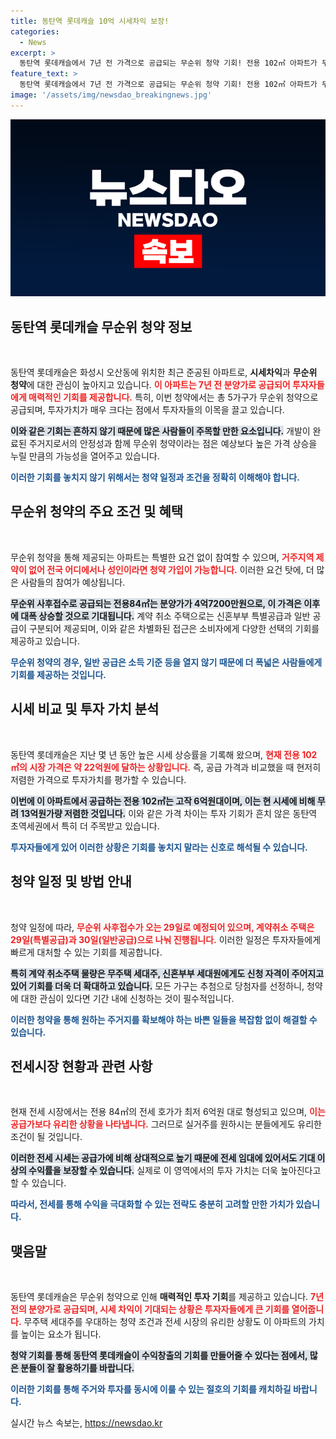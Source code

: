 ```yaml
---
title: 동탄역 롯데캐슬 10억 시세차익 보장!
categories:
  - News
excerpt: >
  동탄역 롯데캐슬에서 7년 전 가격으로 공급되는 무순위 청약 기회! 전용 102㎡ 아파트가 무려 12억원 저렴하며, 실거주 의무와 전매제한이 없는 단독청약이 진행됩니다. 클릭해 더 많은 정보를 확인하세요!
feature_text: >
  동탄역 롯데캐슬에서 7년 전 가격으로 공급되는 무순위 청약 기회! 전용 102㎡ 아파트가 무려 12억원 저렴하며, 실거주 의무와 전매제한이 없는 단독청약이 진행됩니다. 클릭해 더 많은 정보를 확인하세요!
image: '/assets/img/newsdao_breakingnews.jpg'
---
```


<p><img src="/assets/img/newsdao_breakingnews.jpg" alt="flaretime 속보" /></p>

<h2 data-ke-size="size26">동탄역 롯데캐슬 무순위 청약 정보</h2>

<p data-ke-size="size16">&nbsp;</p>

<p>동탄역 롯데캐슬은 화성시 오산동에 위치한 최근 준공된 아파트로, <strong>시세차익</strong>과 <strong>무순위 청약</strong>에 대한 관심이 높아지고 있습니다. <b><span style="color: #ee2323;">이 아파트는 7년 전 분양가로 공급되어 투자자들에게 매력적인 기회를 제공합니다.</span></b> 특히, 이번 청약에서는 총 5가구가 무순위 청약으로 공급되며, 투자가치가 매우 크다는 점에서 투자자들의 이목을 끌고 있습니다.</p>

<p><b><span style="background-color: #21538527;">이와 같은 기회는 흔하지 않기 때문에 많은 사람들이 주목할 만한 요소입니다.</span></b> 개발이 완료된 주거지로서의 안정성과 함께 무순위 청약이라는 점은 예상보다 높은 가격 상승을 누릴 만큼의 가능성을 열어주고 있습니다. </p>

<p><b><span style="color: #1a5490;">이러한 기회를 놓치지 않기 위해서는 청약 일정과 조건을 정확히 이해해야 합니다.</span></b></p>

<h2 data-ke-size="size26">무순위 청약의 주요 조건 및 혜택</h2>

<p data-ke-size="size16">&nbsp;</p>

<p>무순위 청약을 통해 제공되는 아파트는 특별한 요건 없이 참여할 수 있으며, <b><span style="color: #ee2323;">거주지역 제약이 없어 전국 어디에서나 성인이라면 청약 가입이 가능합니다.</span></b> 이러한 요건 탓에, 더 많은 사람들의 참여가 예상됩니다.</p>

<p><b><span style="background-color: #21538527;">무순위 사후접수로 공급되는 전용84㎡는 분양가가 4억7200만원으로, 이 가격은 이후에 대폭 상승할 것으로 기대됩니다.</span></b> 계약 취소 주택으로는 신혼부부 특별공급과 일반 공급이 구분되어 제공되며, 이와 같은 차별화된 접근은 소비자에게 다양한 선택의 기회를 제공하고 있습니다.</p>

<p><b><span style="color: #1a5490;">무순위 청약의 경우, 일반 공급은 소득 기준 등을 열지 않기 때문에 더 폭넓은 사람들에게 기회를 제공하는 것입니다.</span></b></p>

<h2 data-ke-size="size26">시세 비교 및 투자 가치 분석</h2>

<p data-ke-size="size16">&nbsp;</p>

<p>동탄역 롯데캐슬은 지난 몇 년 동안 높은 시세 상승률을 기록해 왔으며, <b><span style="color: #ee2323;">현재 전용 102㎡의 시장 가격은 약 22억원에 달하는 상황입니다.</span></b> 즉, 공급 가격과 비교했을 때 현저히 저렴한 가격으로 투자가치를 평가할 수 있습니다.</p>

<p><b><span style="background-color: #21538527;">이번에 이 아파트에서 공급하는 전용 102㎡는 고작 6억원대이며, 이는 현 시세에 비해 무려 13억원가량 저렴한 것입니다.</span></b> 이와 같은 가격 차이는 투자 기회가 흔치 않은 동탄역 초역세권에서 특히 더 주목받고 있습니다.</p>

<p><b><span style="color: #1a5490;">투자자들에게 있어 이러한 상황은 기회를 놓치지 말라는 신호로 해석될 수 있습니다.</span></b></p>

<h2 data-ke-size="size26">청약 일정 및 방법 안내</h2>

<p data-ke-size="size16">&nbsp;</p>

<p>청약 일정에 따라, <b><span style="color: #ee2323;">무순위 사후접수가 오는 29일로 예정되어 있으며, 계약취소 주택은 29일(특별공급)과 30일(일반공급)으로 나눠 진행됩니다.</span></b> 이러한 일정은 투자자들에게 빠르게 대처할 수 있는 기회를 제공합니다.</p>

<p><b><span style="background-color: #21538527;">특히 계약 취소주택 물량은 무주택 세대주, 신혼부부 세대원에게도 신청 자격이 주어지고 있어 기회를 더욱 더 확대하고 있습니다.</span></b> 모든 가구는 추첨으로 당첨자를 선정하니, 청약에 대한 관심이 있다면 기간 내에 신청하는 것이 필수적입니다.</p>

<p><b><span style="color: #1a5490;">이러한 청약을 통해 원하는 주거지를 확보해야 하는 바쁜 일들을 복잡함 없이 해결할 수 있습니다.</span></b></p>

<h2 data-ke-size="size26">전세시장 현황과 관련 사항</h2>

<p data-ke-size="size16">&nbsp;</p>

<p>현재 전세 시장에서는 전용 84㎡의 전세 호가가 최저 6억원 대로 형성되고 있으며, <b><span style="color: #ee2323;">이는 공급가보다 유리한 상황을 나타냅니다.</span></b> 그러므로 실거주를 원하시는 분들에게도 유리한 조건이 될 것입니다.</p>

<p><b><span style="background-color: #21538527;">이러한 전세 시세는 공급가에 비해 상대적으로 높기 때문에 전세 임대에 있어서도 기대 이상의 수익률을 보장할 수 있습니다.</span></b> 실제로 이 영역에서의 투자 가치는 더욱 높아진다고 할 수 있습니다.</p>

<p><b><span style="color: #1a5490;">따라서, 전세를 통해 수익을 극대화할 수 있는 전략도 충분히 고려할 만한 가치가 있습니다.</span></b></p>

<h2 data-ke-size="size26">맺음말</h2>

<p data-ke-size="size16">&nbsp;</p>

<p>동탄역 롯데캐슬은 무순위 청약으로 인해 <strong>매력적인 투자 기회</strong>를 제공하고 있습니다. <b><span style="color: #ee2323;">7년 전의 분양가로 공급되며, 시세 차익이 기대되는 상황은 투자자들에게 큰 기회를 열어줍니다.</span></b> 무주택 세대주를 우대하는 청약 조건과 전세 시장의 유리한 상황도 이 아파트의 가치를 높이는 요소가 됩니다. </p>

<p><b><span style="background-color: #21538527;">청약 기회를 통해 동탄역 롯데캐슬이 수익창출의 기회를 만들어줄 수 있다는 점에서, 많은 분들이 잘 활용하기를 바랍니다.</span></b> </p>

<p><b><span style="color: #1a5490;">이러한 기회를 통해 주거와 투자를 동시에 이룰 수 있는 절호의 기회를 캐치하길 바랍니다. </span></b></p>
실시간 뉴스 속보는, <a href="https://newsdao.kr" rel="dofollow">https://newsdao.kr</a>


